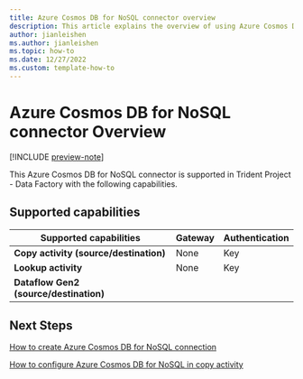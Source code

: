 ```yaml
---
title: Azure Cosmos DB for NoSQL connector overview
description: This article explains the overview of using Azure Cosmos DB for NoSQL.
author: jianleishen
ms.author: jianleishen
ms.topic: how-to
ms.date: 12/27/2022
ms.custom: template-how-to 
---
```


# Azure Cosmos DB for NoSQL connector Overview

[!INCLUDE [preview-note](../includes/preview-note.md)]

This Azure Cosmos DB for NoSQL connector is supported in Trident Project  - Data Factory with the following capabilities.

## Supported capabilities

| Supported capabilities | Gateway | Authentication |
| --- | --- | ---|
| **Copy activity (source/destination)** | None | Key |
| **Lookup activity** | None | Key |
| **Dataflow Gen2 (source/destination)** |  |  |

## Next Steps

[How to create Azure Cosmos DB for NoSQL connection](connector-azure-cosmosdb-for-nosql.md)

[How to configure Azure Cosmos DB for NoSQL in copy activity](connector-azure-cosmosdb-for-nosql-copy-activity.md)